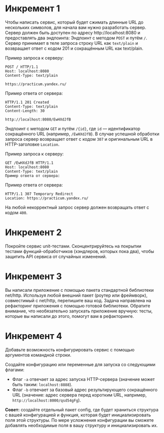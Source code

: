# Инкремент 1

Чтобы написать сервис, который будет сжимать длинные URL до нескольких символов, для начала вам нужно разработать сервер.
Сервер должен быть доступен по адресу http://localhost:8080 и предоставлять два эндпоинта:
Эндпоинт с методом `POST` и путём `/`. Сервер принимает в теле запроса строку URL как `text/plain` 
и возвращает ответ с кодом 201 и сокращённым URL как text/plain.

Пример запроса к серверу:

```
POST / HTTP/1.1
Host: localhost:8080
Content-Type: text/plain

https://practicum.yandex.ru/
```

Пример ответа от сервера:

```
HTTP/1.1 201 Created
Content-Type: text/plain
Content-Length: 30

http://localhost:8080/EwHXdJfB
```

Эндпоинт с методом `GET` и путём `/{id}`, где `id` — идентификатор сокращённого URL (например, `/EwHXdJfB`). 
В случае успешной обработки запроса сервер возвращает ответ с кодом `307` и оригинальным URL в HTTP-заголовке `Location`.

Пример запроса к серверу:

```
GET /EwHXdJfB HTTP/1.1
Host: localhost:8080
Content-Type: text/plain
Пример ответа от сервера:
```

Пример ответа от сервера:

```
HTTP/1.1 307 Temporary Redirect
Location: https://practicum.yandex.ru/
``` 

На любой некорректный запрос сервер должен возвращать ответ с кодом `400`.

# Инкремент 2

Покройте сервис unit-тестами. 
Сконцентрируйтесь на покрытии тестами функций-обработчиков
(хэндлеров, которых пока два), чтобы защитить API сервиса от случайных изменений.

# Инкремент 3

Вы написали приложение с помощью пакета стандартной библиотеки net/http. 
Используя любой внешний пакет (роутер или фреймворк), совместимый с net/http, перепишите ваш код.
Задача направлена на рефакторинг приложения с помощью готовой библиотеки.
Обратите внимание, что необязательно запускать приложение вручную: тесты, которые вы написали до этого, 
помогут вам в рефакторинге.

# Инкремент 4

Добавьте возможность конфигурировать сервис с помощью аргументов командной строки.

Создайте конфигурацию или переменные для запуска со следующими флагами:
- Флаг `-a` отвечает за адрес запуска HTTP-сервера (значение может быть таким: `localhost:8888`).
- Флаг `-b` отвечает за базовый адрес результирующего сокращённого URL
(значение: адрес сервера перед коротким URL, например, `http://localhost:8000/qsd54gFg`).

**Совет:** создайте отдельный пакет config, где будет храниться структура с вашей конфигурацией и функция, 
которая будет инициализировать поля этой структуры.
По мере усложнения конфигурации вы сможете добавлять необходимые поля в вашу структуру и инициализировать их.